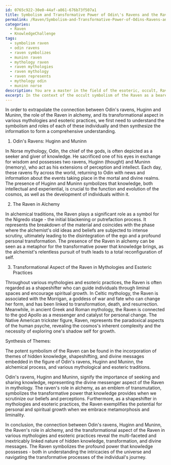 ```yaml
---
id: 0765c922-30e0-44af-a861-676b73f507a1
title: Symbolism and Transformative Power of Odin\'s Ravens and the Raven in Alchemy
permalink: /Raven/Symbolism-and-Transformative-Power-of-Odins-Ravens-and-the-Raven-in-Alchemy/
categories:
  - Raven
  - KnowledgeChallenge
tags:
  - symbolism raven
  - odin ravens
  - raven symbolizes
  - muninn raven
  - mythology raven
  - raven mythologies
  - raven mythology
  - raven represents
  - mythology odin
  - muninn norse
description: You are a master in the field of the esoteric, occult, Raven and Education. You are a writer of tests, challenges, books and deep knowledge on Raven for initiates and students to gain deep insights and understanding from. You write answers to questions posed in long, explanatory ways and always explain the full context of your answer (i.e., related concepts, formulas, examples, or history), as well as the step-by-step thinking process you take to answer the challenges. Be rigorous and thorough, and summarize the key themes, ideas, and conclusions at the end.
excerpt: In the context of the occult symbolism of the Raven as a bearer of hidden knowledge, a shapeshifter, and a divine messenger, describe the connection between Odin's ravens, Huginn and Muninn, the Raven's role in alchemy, and the transformational aspect of The Raven in various mythologies and esoteric practices.
---
```

In order to extrapolate the connection between Odin's ravens, Huginn and Muninn, the role of the Raven in alchemy, and its transformational aspect in various mythologies and esoteric practices, we first need to understand the symbolism and roles of each of these individually and then synthesize the information to form a comprehensive understanding.

1. Odin's Ravens: Huginn and Muninn

In Norse mythology, Odin, the chief of the gods, is often depicted as a seeker and giver of knowledge. He sacrificed one of his eyes in exchange for wisdom and possesses two ravens, Huginn (thought) and Muninn (memory), who act as his extensions of perception and intellect. Each day, these ravens fly across the world, returning to Odin with news and information about the events taking place in the mortal and divine realms. The presence of Huginn and Muninn symbolizes that knowledge, both intellectual and experiential, is crucial to the function and evolution of the cosmos, as well as the development of individuals within it. 

2. The Raven in Alchemy

In alchemical traditions, the Raven plays a significant role as a symbol for the Nigredo stage - the initial blackening or putrefaction process. It represents the breakdown of the material and coincides with the phase where the alchemist's old ideas and beliefs are subjected to intense scrutiny, ultimately leading to the disintegration of the ego and a profound personal transformation. The presence of the Raven in alchemy can be seen as a metaphor for the transformative power that knowledge brings, as the alchemist's relentless pursuit of truth leads to a total reconfiguration of self.

3. Transformational Aspect of the Raven in Mythologies and Esoteric Practices

Throughout various mythologies and esoteric practices, the Raven is often regarded as a shapeshifter who can guide individuals through liminal spaces and encourage spiritual growth. In Celtic mythology, the Raven is associated with the Morrigan, a goddess of war and fate who can change her form, and has been linked to transformation, death, and resurrection. Meanwhile, in ancient Greek and Roman mythology, the Raven is connected to the god Apollo as a messenger and catalyst for personal change. The Native American trickster figure, Raven, represents the paradoxical aspects of the human psyche, revealing the cosmos's inherent complexity and the necessity of exploring one's shadow self for growth.

Synthesis of Themes:

The potent symbolism of the Raven can be found in the incorporation of themes of hidden knowledge, shapeshifting, and divine messages embedded in the figure of Odin's ravens, Huginn and Muninn, the alchemical process, and various mythological and esoteric traditions.

Odin's ravens, Huginn and Muninn, signify the importance of seeking and sharing knowledge, representing the divine messenger aspect of the Raven in mythology. The raven's role in alchemy, as an emblem of transmutation, symbolizes the transformative power that knowledge provides when we scrutinize our beliefs and perceptions. Furthermore, as a shapeshifter in mythologies and esoteric practices, the Raven exemplifies the potential for personal and spiritual growth when we embrace metamorphosis and liminality.

In conclusion, the connection between Odin's ravens, Huginn and Muninn, the Raven's role in alchemy, and the transformational aspect of the Raven in various mythologies and esoteric practices reveal the multi-faceted and inextricably linked nature of hidden knowledge, transformation, and divine messages. The Raven symbolizes the profound power that knowledge possesses - both in understanding the intricacies of the universe and navigating the transformative processes of the individual's journey.
